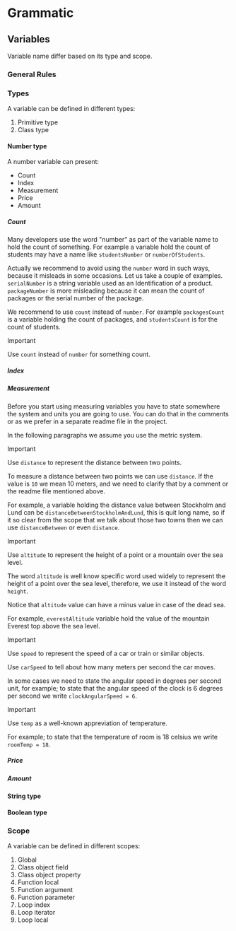 # Grammatic

## Variables

Variable name differ based on its type and scope.

### General Rules



### Types

A variable can be defined in different types:
1. Primitive type
2. Class type

#### Number type

A number variable can present:
- Count
- Index
- Measurement
- Price
- Amount

##### Count

Many developers use the word "number" as part of the variable name to hold the count of something. For example a variable hold the count of students may have a name like `studentsNumber` or `numberOfStudents`. 

Actually we recommend to avoid using the `number` word in such ways, because it misleads in some occasions. Let us take a couple of examples. `serialNumber` is a string variable used as an Identification of a product. `packageNumber` is more misleading because it can mean the count of packages or the serial number of the package.

We recommend to use `count` instead of `number`. For example `packagesCount` is a variable holding the count of packages, and `studentsCount` is for the count of students.

>[!Important]
>Use `count` instead of `number` for something count.
>

##### Index


##### Measurement

Before you start using measuring variables you have to state somewhere the system and units you are going to use. You can do that in the comments or as we prefer in a separate readme file in the project.

In the following paragraphs we assume you use the metric system. 

>[!Important]
>Use `distance` to represent the distance between two points.

To measure a distance between two points we can use `distance`. If the value is `10` we mean 10 meters, and we need to clarify that by a comment or the readme file mentioned above.

For example, a variable holding the distance value between Stockholm and Lund can be `distanceBetweenStockholmAndLund`, this is quit long name, so if it so clear from the scope that we talk about those two towns then we can use `distanceBetween` or even `distance`.

>[!Important]
>Use `altitude` to represent the height of a point or a mountain over the sea level.

The word `altitude` is well know specific word used widely to represent the height of a point over the sea level, therefore, we use it instead of the word `height`.

Notice that `altitude` value can have a minus value in case of the dead sea.

For example, `everestAltitude` variable hold the value of the mountain Everest top above the sea level.

>[!Important]
>Use `speed` to represent the speed of a car or train or similar objects.

Use `carSpeed` to tell about how many meters per second the car moves.

In some cases we need to state the angular speed in degrees per second unit, for example; to state that the angular speed of the clock is 6 degrees per second we write `clockAngularSpeed = 6`.

>[!Important]
>Use `temp` as a well-known appreviation of temperature.

For example; to state that the temperature of room is 18 celsius we write `roomTemp = 18`.


##### Price


##### Amount


#### String type


#### Boolean type


### Scope

A variable can be defined in different scopes:
1. Global
2. Class object field
3. Class object property
4. Function local
5. Function argument
6. Function parameter
7. Loop index
8. Loop iterator
9. Loop local

